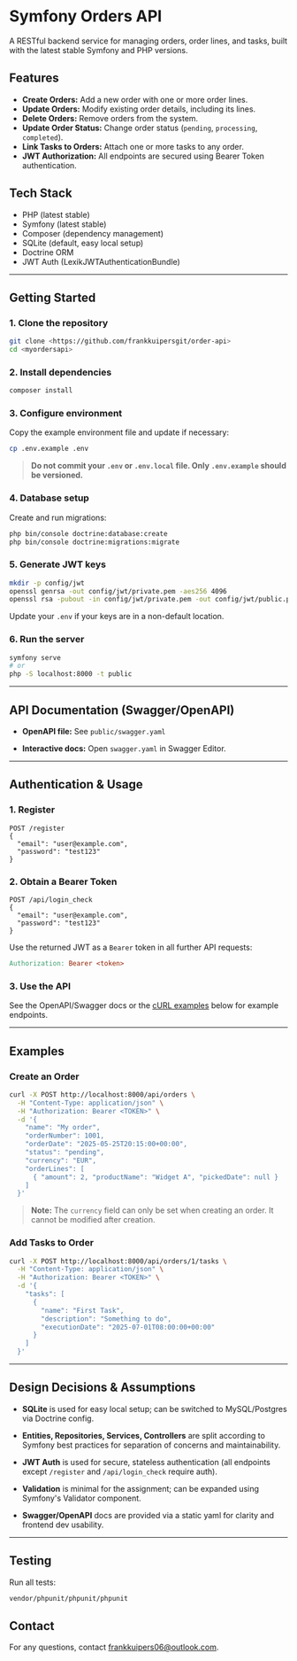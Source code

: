 # Symfony Orders API

A RESTful backend service for managing orders, order lines, and tasks, built with the latest stable Symfony and PHP versions.

## Features

- **Create Orders:** Add a new order with one or more order lines.
- **Update Orders:** Modify existing order details, including its lines.
- **Delete Orders:** Remove orders from the system.
- **Update Order Status:** Change order status (`pending`, `processing`, `completed`).
- **Link Tasks to Orders:** Attach one or more tasks to any order.
- **JWT Authorization:** All endpoints are secured using Bearer Token authentication.

## Tech Stack

- PHP (latest stable)
- Symfony (latest stable)
- Composer (dependency management)
- SQLite (default, easy local setup)
- Doctrine ORM
- JWT Auth (LexikJWTAuthenticationBundle)

---

## Getting Started

### 1. Clone the repository

```bash
git clone <https://github.com/frankkuipersgit/order-api>
cd <myordersapi>
```

### 2\. Install dependencies

```bash
composer install
```

### 3\. Configure environment

Copy the example environment file and update if necessary:

```bash
cp .env.example .env
```

> **Do not commit your `.env` or `.env.local` file. Only `.env.example` should be versioned.**

### 4\. Database setup

Create and run migrations:

```bash
php bin/console doctrine:database:create
php bin/console doctrine:migrations:migrate
```

### 5\. Generate JWT keys

```bash
mkdir -p config/jwt
openssl genrsa -out config/jwt/private.pem -aes256 4096
openssl rsa -pubout -in config/jwt/private.pem -out config/jwt/public.pem
```

Update your `.env` if your keys are in a non-default location.

### 6\. Run the server

```bash
symfony serve
# or
php -S localhost:8000 -t public
```

---

## API Documentation (Swagger/OpenAPI)

- **OpenAPI file:** See `public/swagger.yaml`

- **Interactive docs:** Open `swagger.yaml` in Swagger Editor.

---

## Authentication & Usage

### 1\. Register

```http
POST /register
{
  "email": "user@example.com",
  "password": "test123"
}
```

### 2\. Obtain a Bearer Token

```http
POST /api/login_check
{
  "email": "user@example.com",
  "password": "test123"
}
```

Use the returned JWT as a `Bearer` token in all further API requests:

```makefile
Authorization: Bearer <token>
```

### 3\. Use the API

See the OpenAPI/Swagger docs or the [cURL examples](#examples) below for example endpoints.

---

## Examples

### Create an Order

```bash
curl -X POST http://localhost:8000/api/orders \
  -H "Content-Type: application/json" \
  -H "Authorization: Bearer <TOKEN>" \
  -d '{
    "name": "My order",
    "orderNumber": 1001,
    "orderDate": "2025-05-25T20:15:00+00:00",
    "status": "pending",
    "currency": "EUR",
    "orderLines": [
      { "amount": 2, "productName": "Widget A", "pickedDate": null }
    ]
  }'
```

> **Note:** The `currency` field can only be set when creating an order. It cannot be modified after creation.

### Add Tasks to Order

```bash
curl -X POST http://localhost:8000/api/orders/1/tasks \
  -H "Content-Type: application/json" \
  -H "Authorization: Bearer <TOKEN>" \
  -d '{
    "tasks": [
      {
        "name": "First Task",
        "description": "Something to do",
        "executionDate": "2025-07-01T08:00:00+00:00"
      }
    ]
  }'
```

---

## Design Decisions & Assumptions

- **SQLite** is used for easy local setup; can be switched to MySQL/Postgres via Doctrine config.

- **Entities, Repositories, Services, Controllers** are split according to Symfony best practices for separation of concerns and maintainability.

- **JWT Auth** is used for secure, stateless authentication (all endpoints except `/register` and `/api/login_check` require auth).

- **Validation** is minimal for the assignment; can be expanded using Symfony's Validator component.

- **Swagger/OpenAPI** docs are provided via a static yaml for clarity and frontend dev usability.

---

## Testing

Run all tests:

```bash
vendor/phpunit/phpunit/phpunit
```

## Contact

For any questions, contact frankkuipers06@outlook.com.
